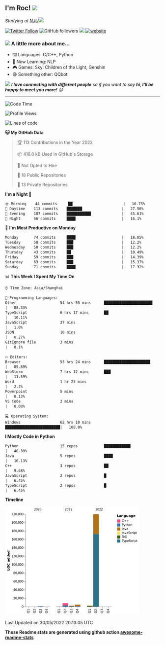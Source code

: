 <!-- <img align='right' src="https://media.giphy.com/media/M9gbBd9nbDrOTu1Mqx/giphy.gif" width="230"> -->
<h2>I'm Roc! <img src="https://media.giphy.com/media/12oufCB0MyZ1Go/giphy.gif" width="50"></h2>
<p><em>Studying at <a href="http://www.nju.edu.cn">NJU</a><img src="https://media.giphy.com/media/WUlplcMpOCEmTGBtBW/giphy.gif" width="50"> 
</em></p>

[![Twitter Follow](https://img.shields.io/twitter/follow/Roc78862980?label=Follow)](https://twitter.com/intent/follow?screen_name=Roc78862980)
![GitHub followers](https://img.shields.io/github/followers/roc136?label=Follow&style=social)
![](https://visitor-badge.glitch.me/badge?page_id=Roc136.Roc136)
[![website](https://img.shields.io/badge/Website-46a2f1.svg?&style=flat-square&logo=Google-Chrome&logoColor=white&link=https://blog.roc136.top)](https://blog.roc136.top)
<!-- ![Waka Readme](https://github.com/anmol098/anmol098/workflows/Waka%20Readme/badge.svg) -->
<!-- [![Linkedin: anmol](https://img.shields.io/badge/-anmol-blue?style=flat-square&logo=Linkedin&logoColor=white&link=https://www.linkedin.com/in/anmol-p-singh/)](https://www.linkedin.com/in/anmol-p-singh/) -->

### <img src="https://media.giphy.com/media/VgCDAzcKvsR6OM0uWg/giphy.gif" width="50"> A little more about me...  

- ⌨️ Languages: C/C++, Python
- 🌱 Now Learning: NLP
- 🎮 Games: Sky: Children of the Light, Genshin
- 😄 Something other: QQbot

<img src="https://media.giphy.com/media/LnQjpWaON8nhr21vNW/giphy.gif" width="60"> <em><b>I love connecting with different people</b> so if you want to say <b>hi, I'll be happy to meet you more!</b> 😊</em>

---
<!--START_SECTION:waka-->
![Code Time](http://img.shields.io/badge/Code%20Time-0%20secs-blue)

![Profile Views](http://img.shields.io/badge/Profile%20Views-0-blue)

![Lines of code](https://img.shields.io/badge/From%20Hello%20World%20I%27ve%20Written-239%20Thousand%20lines%20of%20code-blue)

**🐱 My GitHub Data** 

> 🏆 113 Contributions in the Year 2022
 > 
> 📦 416.0 kB Used in GitHub's Storage 
 > 
> 🚫 Not Opted to Hire
 > 
> 📜 18 Public Repositories 
 > 
> 🔑 13 Private Repositories  
 > 
**I'm a Night 🦉** 

```text
🌞 Morning    44 commits     ██                       |   10.73% 
🌆 Daytime    113 commits    ███████                  |   27.56% 
🌃 Evening    187 commits    ███████████              |   45.61% 
🌙 Night      66 commits     ████                     |   16.1%

```
📅 **I'm Most Productive on Monday** 

```text
Monday       74 commits     ████                     |   18.05% 
Tuesday      50 commits     ███                      |   12.2% 
Wednesday    50 commits     ███                      |   12.2% 
Thursday     43 commits     ██                       |   10.49% 
Friday       59 commits     ███                      |   14.39% 
Saturday     63 commits     ███                      |   15.37% 
Sunday       71 commits     ████                     |   17.32%

```


📊 **This Week I Spent My Time On** 

```text
⌚︎ Time Zone: Asia/Shanghai

💬 Programming Languages: 
Other                    54 hrs 55 mins      ██████████████████████   |   88.33% 
TypeScript               6 hrs 17 mins       ██                       |   10.11% 
JavaScript               37 mins                                      |   1.0% 
JSON                     10 mins                                      |   0.27% 
GitIgnore file           3 mins                                       |   0.1%

🔥 Editors: 
Browser                  53 hrs 24 mins      █████████████████████    |   85.89% 
WebStorm                 7 hrs 12 mins       ███                      |   11.59% 
Word                     1 hr 25 mins                                 |   2.3% 
Powerpoint               5 mins                                       |   0.13% 
VS Code                  2 mins                                       |   0.08%

💻 Operating System: 
Windows                  62 hrs 10 mins      █████████████████████████|   100.0%

```

**I Mostly Code in Python** 

```text
Python                   15 repos            ████████████             |   48.39% 
Java                     5 repos             ████                     |   16.13% 
C++                      3 repos             ██                       |   9.68% 
JavaScript               2 repos             █                        |   6.45% 
TypeScript               2 repos             █                        |   6.45%

```


**Timeline**

![Chart not found](https://raw.githubusercontent.com/Roc136/Roc136/master/charts/bar_graph.png) 


 Last Updated on 30/05/2022 20:13:05 UTC
<!--END_SECTION:waka-->

**These Readme stats are generated using github action [awesome-readme-stats](https://github.com/Roc136/waka-readme-stats)**
